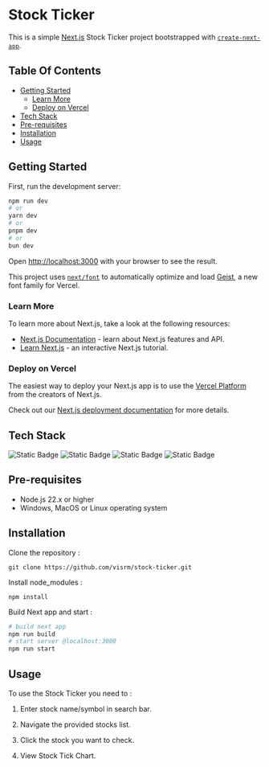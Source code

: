 # Stock Ticker

This is a simple [Next.js](https://nextjs.org) Stock Ticker project bootstrapped with [`create-next-app`](https://github.com/vercel/next.js/tree/canary/packages/create-next-app).

## Table Of Contents

- [Getting Started](#getting-started)
  - [Learn More](#learn-more)
  - [Deploy on Vercel](#deploy-on-vercel)
- [Tech Stack](#tech-stack)
- [Pre-requisites](#pre-requisites)
- [Installation](#installation)
- [Usage](#usage)

## Getting Started

First, run the development server:

```bash
npm run dev
# or
yarn dev
# or
pnpm dev
# or
bun dev
```

Open [http://localhost:3000](http://localhost:3000) with your browser to see the result.

This project uses [`next/font`](https://nextjs.org/docs/app/building-your-application/optimizing/fonts) to automatically optimize and load [Geist](https://vercel.com/font), a new font family for Vercel.

### Learn More

To learn more about Next.js, take a look at the following resources:

- [Next.js Documentation](https://nextjs.org/docs) - learn about Next.js features and API.
- [Learn Next.js](https://nextjs.org/learn) - an interactive Next.js tutorial.

### Deploy on Vercel

The easiest way to deploy your Next.js app is to use the [Vercel Platform](https://vercel.com/new?utm_medium=default-template&filter=next.js&utm_source=create-next-app&utm_campaign=create-next-app-readme) from the creators of Next.js.

Check out our [Next.js deployment documentation](https://nextjs.org/docs/app/building-your-application/deploying) for more details.

## Tech Stack

![Static Badge](https://img.shields.io/badge/Next-black?style=for-the-badge&logo=nextdotjs)
![Static Badge](https://img.shields.io/badge/React-black?style=for-the-badge&logo=react&logoSize=auto)
![Static Badge](https://img.shields.io/badge/Tailwind%20CSS-black?style=for-the-badge&logo=tailwindcss&logoSize=auto)
![Static Badge](https://img.shields.io/badge/DaisyUI-black?style=for-the-badge&logo=daisyui&logoSize=auto)

## Pre-requisites

- Node.js 22.x or higher
- Windows, MacOS or Linux operating system

## Installation

Clone the repository :

`git clone https://github.com/visrm/stock-ticker.git`

Install node_modules :

`npm install`

Build Next app and start :

```bash
# build next app
npm run build
# start server @localhost:3000
npm run start
```

## Usage

To use the Stock Ticker you need to :

1. Enter stock name/symbol in search bar.

2. Navigate the provided stocks list.

3. Click the stock you want to check.

4. View Stock Tick Chart.
